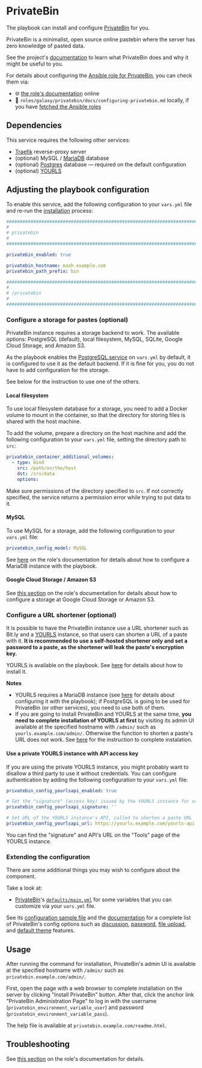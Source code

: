 <!--
SPDX-FileCopyrightText: 2020 - 2024 MDAD project contributors
SPDX-FileCopyrightText: 2020 - 2024 Slavi Pantaleev
SPDX-FileCopyrightText: 2020 Aaron Raimist
SPDX-FileCopyrightText: 2020 Chris van Dijk
SPDX-FileCopyrightText: 2020 Dominik Zajac
SPDX-FileCopyrightText: 2020 Mickaël Cornière
SPDX-FileCopyrightText: 2022 François Darveau
SPDX-FileCopyrightText: 2022 Julian Foad
SPDX-FileCopyrightText: 2022 Warren Bailey
SPDX-FileCopyrightText: 2023 Antonis Christofides
SPDX-FileCopyrightText: 2023 Felix Stupp
SPDX-FileCopyrightText: 2023 Julian-Samuel Gebühr
SPDX-FileCopyrightText: 2023 Pierre 'McFly' Marty
SPDX-FileCopyrightText: 2024 - 2025 Suguru Hirahara

SPDX-License-Identifier: AGPL-3.0-or-later
-->

# PrivateBin

The playbook can install and configure [PrivateBin](https://privatebin.info) for you.

PrivateBin is a minimalist, open source online pastebin where the server has zero knowledge of pasted data.

See the project's [documentation](https://github.com/PrivateBin/PrivateBin/tree/master/doc) to learn what PrivateBin does and why it might be useful to you.

For details about configuring the [Ansible role for PrivateBin](https://codeberg.org/acioustick/ansible-role-privatebin), you can check them via:
- 🌐 [the role's documentation](https://codeberg.org/acioustick/ansible-role-privatebin/src/branch/master/docs/configuring-privatebin.md) online
- 📁 `roles/galaxy/privatebin/docs/configuring-privatebin.md` locally, if you have [fetched the Ansible roles](../installing.md)

## Dependencies

This service requires the following other services:

- [Traefik](traefik.md) reverse-proxy server
- (optional) MySQL / [MariaDB](mariadb.md) database
- (optional) [Postgres](postgres.md) database — required on the default configuration
- (optional) [YOURLS](yourls.md)

## Adjusting the playbook configuration

To enable this service, add the following configuration to your `vars.yml` file and re-run the [installation](../installing.md) process:

```yaml
########################################################################
#                                                                      #
# privatebin                                                           #
#                                                                      #
########################################################################

privatebin_enabled: true

privatebin_hostname: mash.example.com
privatebin_path_prefix: bin

########################################################################
#                                                                      #
# /privatebin                                                          #
#                                                                      #
########################################################################
```

### Configure a storage for pastes (optional)

PrivateBin instance requires a storage backend to work. The available options: PostgreSQL (default), local filesystem, MySQL, SQLite, Google Cloud Storage, and Amazon S3.

As the playbook enables the [PostgreSQL service](postgres.md) on `vars.yml` by default, it is configured to use it as the default backend. If it is fine for you, you do not have to add configuration for the storage.

See below for the instruction to use one of the others.

#### Local filesystem

To use local filesystem database for a storage, you need to add a Docker volume to mount in the container, so that the directory for storing files is shared with the host machine.

To add the volume, prepare a directory on the host machine and add the following configuration to your `vars.yml` file, setting the directory path to `src`:

```yaml
privatebin_container_additional_volumes:
  - type: bind
    src: /path/on/the/host
    dst: /srv/data
    options:
```

Make sure permissions of the directory specified to `src`. If not correctly specified, the service returns a permission error while trying to put data to it.

#### MySQL

To use MySQL for a storage, add the following configuration to your `vars.yml` file:

```yaml
privatebin_config_model: MySQL
```

See [here](mariadb.md) on the role's documentation for details about how to configure a MariaDB instance with the playbook.

#### Google Cloud Storage / Amazon S3

See [this section](https://codeberg.org/acioustick/ansible-role-privatebin/src/branch/master/docs/configuring-privatebin.md#configure-a-storage-for-pastes) on the role's documentation for details about how to configure a storage at Google Cloud Storage or Amazon S3.

### Configure a URL shortener (optional)

It is possible to have the PrivateBin instance use a URL shortener such as Bit.ly and a [YOURLS](https://yourls.org) instance, so that users can shorten a URL of a paste with it. **It is recommended to use a self-hosted shortener only and set a password to a paste, as the shortener will leak the paste's encryption key.**

YOURLS is available on the playbook. See [here](yourls.md) for details about how to install it.

**Notes**
- YOURLS requires a MariaDB instance (see [here](mariadb.md) for details about configuring it with the playbook); if PostgreSQL is going to be used for PrivateBin (or other services), you need to use both of them.
- If you are going to install PrivateBin and YOURLS at the same time, **you need to complete installation of YOURLS at first** by visiting its admin UI available at the specified hostname with `/admin/` such as `yourls.example.com/admin/`. Otherwise the function to shorten a paste's URL does not work. See [here](yourls.md#usage) for the instruction to complete instalation.

#### Use a private YOURLS instance with API access key

If you are using the private YOURLS instance, you might probably want to disallow a third party to use it without credentials. You can configure authentication by adding the following configuration to your `vars.yml` file:

```yaml
privatebin_config_yourlsapi_enabled: true

# Set the "signature" (access key) issued by the YOURLS instance for using the account
privatebin_config_yourlsapi_signature: ''

# Set URL of the YOURLS instance's API, called to shorten a paste URL
privatebin_config_yourlsapi_url: https://yourls.example.com/yourls-api.php
```

You can find the "signature" and API's URL on the "Tools" page of the YOURLS instance.

### Extending the configuration

There are some additional things you may wish to configure about the component.

Take a look at:

- [PrivateBin](https://github.com/mother-of-all-self-hosting/ansible-role-privatebin)'s [`defaults/main.yml`](https://github.com/mother-of-all-self-hosting/ansible-role-privatebin/blob/main/defaults/main.yml) for some variables that you can customize via your `vars.yml` file.

See its [configuration sample file](https://github.com/PrivateBin/PrivateBin/blob/master/cfg/conf.sample.php) and the [documentation](https://github.com/PrivateBin/PrivateBin/wiki/Configuration) for a complete list of PrivateBin's config options such as [discussion](https://github.com/mother-of-all-self-hosting/ansible-role-privatebin/blob/main/docs/configuring-privatebin.md#configure-the-discussion-feature-optional), [password](https://github.com/mother-of-all-self-hosting/ansible-role-privatebin/blob/main/docs/configuring-privatebin.md#configure-the-password-feature-optional), [file upload](https://github.com/mother-of-all-self-hosting/ansible-role-privatebin/blob/main/docs/configuring-privatebin.md#configure-the-file-upload-feature-optional), and [default theme](https://github.com/mother-of-all-self-hosting/ansible-role-privatebin/blob/main/docs/configuring-privatebin.md#configure-the-default-template-optional) features.

## Usage

After running the command for installation, PrivateBin's admin UI is available at the specified hostname with `/admin/` such as `privatebin.example.com/admin/`.

First, open the page with a web browser to complete installation on the server by clicking "Install PrivateBin" button. After that, click the anchor link "PrivateBin Administration Page" to log in with the username (`privatebin_environment_variable_user`) and password (`privatebin_environment_variable_pass`).

The help file is available at `privatebin.example.com/readme.html`.

## Troubleshooting

See [this section](https://codeberg.org/acioustick/ansible-role-privatebin/src/branch/master/docs/configuring-privatebin.md#troubleshooting) on the role's documentation for details.

